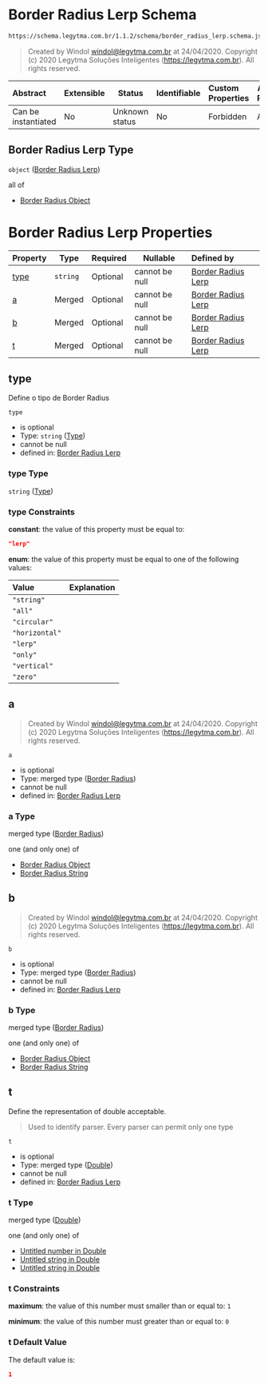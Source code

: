 # Border Radius Lerp Schema

```txt
https://schema.legytma.com.br/1.1.2/schema/border_radius_lerp.schema.json
```




> Created by Windol [windol@legytma.com.br](mailto:windol@legytma.com.br) at 24/04/2020.
> Copyright (c) 2020 Legytma Soluções Inteligentes (<https://legytma.com.br>). All rights reserved.
>

| Abstract            | Extensible | Status         | Identifiable | Custom Properties | Additional Properties | Access Restrictions | Defined In                                                                                        |
| :------------------ | ---------- | -------------- | ------------ | :---------------- | --------------------- | ------------------- | ------------------------------------------------------------------------------------------------- |
| Can be instantiated | No         | Unknown status | No           | Forbidden         | Allowed               | none                | [border_radius_lerp.schema.json](../schema/border_radius_lerp.schema.json) |

## Border Radius Lerp Type

`object` ([Border Radius Lerp](border_radius_lerp.md))

all of

-   [Border Radius Object](border_radius-oneof-border-radius-object.md)

# Border Radius Lerp Properties

| Property      | Type     | Required | Nullable       | Defined by                                                                                                                                                         |
| :------------ | -------- | -------- | -------------- | :----------------------------------------------------------------------------------------------------------------------------------------------------------------- |
| [type](#type) | `string` | Optional | cannot be null | [Border Radius Lerp](border_radius_geometry-definitions-type.md) |
| [a](#a)       | Merged   | Optional | cannot be null | [Border Radius Lerp](border_radius_lerp-properties-border-radius.md)     |
| [b](#b)       | Merged   | Optional | cannot be null | [Border Radius Lerp](border_radius_lerp-properties-border-radius-1.md)   |
| [t](#t)       | Merged   | Optional | cannot be null | [Border Radius Lerp](app_bar_theme-properties-double.md)                        |

## type

Define o tipo de Border Radius


`type`

-   is optional
-   Type: `string` ([Type](border_radius_geometry-definitions-type.md))
-   cannot be null
-   defined in: [Border Radius Lerp](border_radius_geometry-definitions-type.md)

### type Type

`string` ([Type](border_radius_geometry-definitions-type.md))

### type Constraints

**constant**: the value of this property must be equal to:

```json
"lerp"
```

**enum**: the value of this property must be equal to one of the following values:

| Value          | Explanation |
| :------------- | ----------- |
| `"string"`     |             |
| `"all"`        |             |
| `"circular"`   |             |
| `"horizontal"` |             |
| `"lerp"`       |             |
| `"only"`       |             |
| `"vertical"`   |             |
| `"zero"`       |             |

## a




> Created by Windol [windol@legytma.com.br](mailto:windol@legytma.com.br) at 24/04/2020.
> Copyright (c) 2020 Legytma Soluções Inteligentes (<https://legytma.com.br>). All rights reserved.
>

`a`

-   is optional
-   Type: merged type ([Border Radius](border_radius_lerp-properties-border-radius-1.md))
-   cannot be null
-   defined in: [Border Radius Lerp](border_radius_lerp-properties-border-radius-1.md)

### a Type

merged type ([Border Radius](border_radius_lerp-properties-border-radius-1.md))

one (and only one) of

-   [Border Radius Object](border_radius-oneof-border-radius-object.md)
-   [Border Radius String](border_radius-oneof-border-radius-string.md)

## b




> Created by Windol [windol@legytma.com.br](mailto:windol@legytma.com.br) at 24/04/2020.
> Copyright (c) 2020 Legytma Soluções Inteligentes (<https://legytma.com.br>). All rights reserved.
>

`b`

-   is optional
-   Type: merged type ([Border Radius](border_radius_lerp-properties-border-radius-1.md))
-   cannot be null
-   defined in: [Border Radius Lerp](border_radius_lerp-properties-border-radius-1.md)

### b Type

merged type ([Border Radius](border_radius_lerp-properties-border-radius-1.md))

one (and only one) of

-   [Border Radius Object](border_radius-oneof-border-radius-object.md)
-   [Border Radius String](border_radius-oneof-border-radius-string.md)

## t

Define the representation of double acceptable.


> Used to identify parser. Every parser can permit only one type
>

`t`

-   is optional
-   Type: merged type ([Double](app_bar_theme-properties-double.md))
-   cannot be null
-   defined in: [Border Radius Lerp](app_bar_theme-properties-double.md)

### t Type

merged type ([Double](app_bar_theme-properties-double.md))

one (and only one) of

-   [Untitled number in Double](double-oneof-0.md)
-   [Untitled string in Double](double-oneof-1.md)
-   [Untitled string in Double](double-oneof-2.md)

### t Constraints

**maximum**: the value of this number must smaller than or equal to: `1`

**minimum**: the value of this number must greater than or equal to: `0`

### t Default Value

The default value is:

```json
1
```
